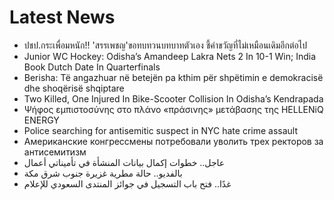 # Latest News
-  ปชป.กระเพื่อมหนัก!! 'สรรเพชญ'ขอทบทวนบทบาทตัวเอง ชี้คำขวัญที่ไม่เหมือนเดิมอีกต่อไป
-  Junior WC Hockey: Odisha’s Amandeep Lakra Nets 2 In 10-1 Win; India Book Dutch Date In Quarterfinals
-  Berisha: Të angazhuar në betejën pa kthim për shpëtimin e demokracisë dhe shoqërisë shqiptare
-  Two Killed, One Injured In Bike-Scooter Collision In Odisha’s Kendrapada
-  Ψήφος εμπιστοσύνης στο πλάνο «πράσινης» μετάβασης της HELLENiQ ENERGY
-  Police searching for antisemitic suspect in NYC hate crime assault
-  Американские конгрессмены потребовали уволить трех ректоров за антисемитизм
-  عاجل.. خطوات إكمال بيانات المنشأة في تأميناتي أعمال
-  بالفديو.. حالة مطرية غزيرة جنوب شرق مكة
-  غدًا.. فتح باب التسجيل في جوائز المنتدى السعودي للإعلام

